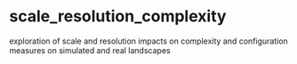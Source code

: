 # scale_resolution_complexity
exploration of scale and resolution impacts on complexity and configuration measures on simulated and real landscapes
